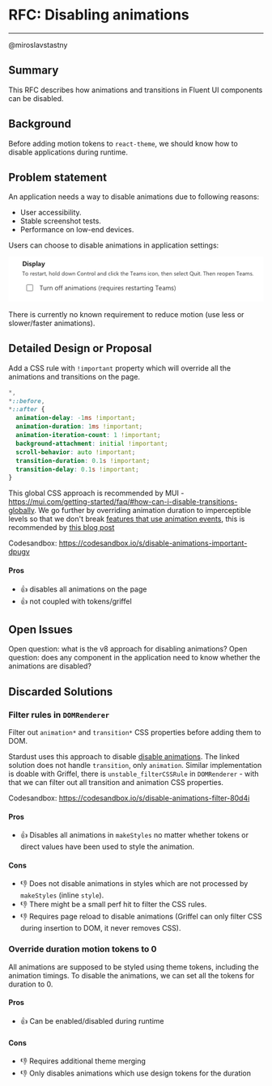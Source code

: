 # RFC: Disabling animations

<!--
An RFC can be anything. A question, a suggestion, a plan. The purpose of this template is to give some structure to help folks write successful RFCs. However, don't feel constrained by this template; use your best judgement.

Tips for writing a successful RFC:

- Simple plain words that make your point, fancy words obfuscate
- Try to stay concise, but don't gloss over important details
- Try to write a neutral problem statement, not one that motivates your desired solution
- Remember, "Writing is thinking". It's natural to realize new ideas while writing your proposal
-->

---

@miroslavstastny

## Summary

This RFC describes how animations and transitions in Fluent UI components can be disabled.

## Background

Before adding motion tokens to `react-theme`, we should know how to disable applications during runtime.

## Problem statement

An application needs a way to disable animations due to following reasons:

- User accessibility.
- Stable screenshot tests.
- Performance on low-end devices.

Users can choose to disable animations in application settings:

![Disable animations setting dialog](assets/teams_disable_animations.png)

There is currently no known requirement to reduce motion (use less or slower/faster animations).

## Detailed Design or Proposal

Add a CSS rule with `!important` property which will override all the animations and transitions on the page.

```css
*,
*::before,
*::after {
  animation-delay: -1ms !important;
  animation-duration: 1ms !important;
  animation-iteration-count: 1 !important;
  background-attachment: initial !important;
  scroll-behavior: auto !important;
  transition-duration: 0.1s !important;
  transition-delay: 0.1s !important;
}
```

This global CSS approach is recommended by MUI -
https://mui.com/getting-started/faq/#how-can-i-disable-transitions-globally.
We go further by overriding animation duration to imperceptible levels so that we don't break
[features that use animation events](https://codesandbox.io/s/disable-animations-important-with-events-dx38w6?file=/src/AnimatedCircle.tsx:496-563),
this is recommended by [this blog post](<https://web.dev/prefers-reduced-motion/#(bonus)-forcing-reduced-motion-on-all-websites>)

Codesandbox: https://codesandbox.io/s/disable-animations-important-dpugv

#### Pros

- 👍 disables all animations on the page
- 👍 not coupled with tokens/griffel

## Open Issues

Open question: what is the v8 approach for disabling animations?
Open question: does any component in the application need to know whether the animations are disabled?

## Discarded Solutions

### Filter rules in `DOMRenderer`

Filter out `animation*` and `transition*` CSS properties before adding them to DOM.

Stardust uses this approach to disable [disable animations](https://github.com/microsoft/fluentui/blob/3360b45ec159250b1346c91afad7dce138e6bc20/packages/fluentui/react-northstar-emotion-renderer/src/disableAnimations.ts). The linked solution does not handle `transition`, only `animation`.
Similar implementation is doable with Griffel, there is `unstable_filterCSSRule` in `DOMRenderer` - with that we can filter out all transition and animation CSS properties.

Codesandbox: https://codesandbox.io/s/disable-animations-filter-80d4i

#### Pros

- 👍 Disables all animations in `makeStyles` no matter whether tokens or direct values have been used to style the animation.

#### Cons

- 👎 Does not disable animations in styles which are not processed by `makeStyles` (inline `style`).
- 👎 There might be a small perf hit to filter the CSS rules.
- 👎 Requires page reload to disable animations (Griffel can only filter CSS during insertion to DOM, it never removes CSS).

### Override duration motion tokens to 0

All animations are supposed to be styled using theme tokens, including the animation timings.
To disable the animations, we can set all the tokens for duration to 0.

#### Pros

- 👍 Can be enabled/disabled during runtime

#### Cons

- 👎 Requires additional theme merging
- 👎 Only disables animations which use design tokens for the duration
